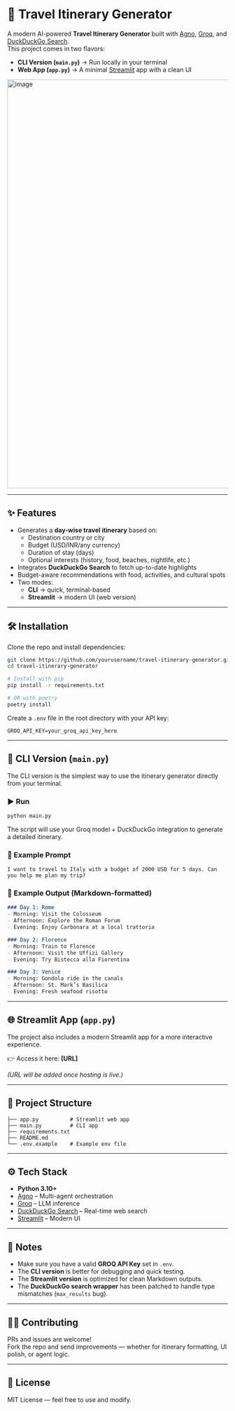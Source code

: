 # 🧭 Travel Itinerary Generator

A modern AI-powered **Travel Itinerary Generator** built with [Agno](https://pypi.org/project/agno/), [Groq](https://groq.com/), and [DuckDuckGo Search](https://pypi.org/project/duckduckgo-search/).  
This project comes in two flavors:

- **CLI Version (`main.py`)** → Run locally in your terminal  
- **Web App (`app.py`)** → A minimal [Streamlit](https://streamlit.io/) app with a clean UI
<img width="1910" height="933" alt="image" src="https://github.com/user-attachments/assets/3d837f57-41fb-4f73-a4c9-c4ff53bd213f" />


---

## ✨ Features

- Generates a **day-wise travel itinerary** based on:
  - Destination country or city
  - Budget (USD/INR/any currency)
  - Duration of stay (days)
  - Optional interests (history, food, beaches, nightlife, etc.)
- Integrates **DuckDuckGo Search** to fetch up-to-date highlights  
- Budget-aware recommendations with food, activities, and cultural spots  
- Two modes:
  - **CLI** → quick, terminal-based  
  - **Streamlit** → modern UI (web version)

---

## 🛠️ Installation

Clone the repo and install dependencies:

```bash
git clone https://github.com/yourusername/travel-itinerary-generator.git
cd travel-itinerary-generator

# Install with pip
pip install -r requirements.txt

# OR with poetry
poetry install
```

Create a `.env` file in the root directory with your API key:

```env
GROQ_API_KEY=your_groq_api_key_here
```

---

## 🚀 CLI Version (`main.py`)

The CLI version is the simplest way to use the itinerary generator directly from your terminal.

### ▶️ Run

```bash
python main.py
```

The script will use your Groq model + DuckDuckGo integration to generate a detailed itinerary.

### 💬 Example Prompt

```text
I want to travel to Italy with a budget of 2000 USD for 5 days. Can you help me plan my trip?
```

### 📝 Example Output (Markdown-formatted)

```markdown
### Day 1: Rome
- Morning: Visit the Colosseum
- Afternoon: Explore the Roman Forum
- Evening: Enjoy Carbonara at a local trattoria

### Day 2: Florence
- Morning: Train to Florence
- Afternoon: Visit the Uffizi Gallery
- Evening: Try Bistecca alla Fiorentina

### Day 3: Venice
- Morning: Gondola ride in the canals
- Afternoon: St. Mark’s Basilica
- Evening: Fresh seafood risotto
```

---

## 🌐 Streamlit App (`app.py`)

The project also includes a modern Streamlit app for a more interactive experience.

👉 Access it here: **[URL]**

*(URL will be added once hosting is live.)*

---

## 📂 Project Structure

```
├── app.py          # Streamlit web app
├── main.py         # CLI app
├── requirements.txt
├── README.md
└── .env.example    # Example env file
```

---

## ⚙️ Tech Stack

- **Python 3.10+**
- [Agno](https://pypi.org/project/agno/) – Multi-agent orchestration  
- [Groq](https://groq.com/) – LLM inference  
- [DuckDuckGo Search](https://pypi.org/project/duckduckgo-search/) – Real-time web search  
- [Streamlit](https://streamlit.io/) – Modern UI

---

## 📌 Notes

- Make sure you have a valid **GROQ API Key** set in `.env`.  
- The **CLI version** is better for debugging and quick testing.  
- The **Streamlit version** is optimized for clean Markdown outputs.  
- The **DuckDuckGo search wrapper** has been patched to handle type mismatches (`max_results` bug).

---

## 🧑‍💻 Contributing

PRs and issues are welcome!  
Fork the repo and send improvements — whether for itinerary formatting, UI polish, or agent logic.

---

## 📜 License

MIT License — feel free to use and modify.
